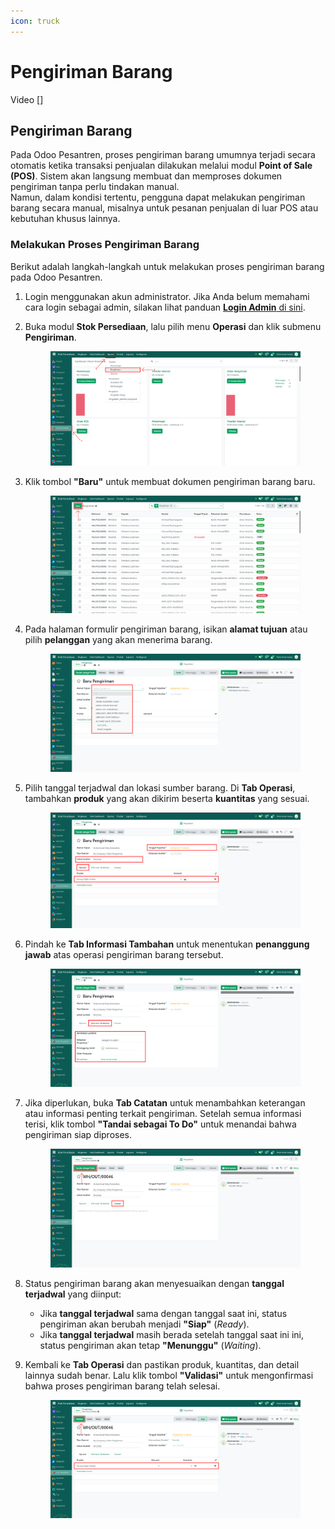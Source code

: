 ```yaml
---
icon: truck
---
```


# Pengiriman Barang

Video \[]

## Pengiriman Barang

Pada Odoo Pesantren, proses pengiriman barang umumnya terjadi secara otomatis ketika transaksi penjualan dilakukan melalui modul **Point of Sale (POS)**. Sistem akan langsung membuat dan memproses dokumen pengiriman tanpa perlu tindakan manual.\
Namun, dalam kondisi tertentu, pengguna dapat melakukan pengiriman barang secara manual, misalnya untuk pesanan penjualan di luar POS atau kebutuhan khusus lainnya.

### Melakukan Proses Pengiriman Barang

Berikut adalah langkah-langkah untuk melakukan proses pengiriman barang pada Odoo Pesantren.

1. Login menggunakan akun administrator. Jika Anda belum memahami cara login sebagai admin, silakan lihat panduan [**Login Admin** di sini](../../panduan-login/login-admin.md).
2.  Buka modul **Stok Persediaan**, lalu pilih menu **Operasi** dan klik submenu **Pengiriman**.

    <figure><img src="../../.gitbook/assets/images-668 (2).png" alt=""><figcaption></figcaption></figure>


3.  Klik tombol **"Baru"** untuk membuat dokumen pengiriman barang baru.

    <figure><img src="../../.gitbook/assets/images-669 (2).png" alt=""><figcaption></figcaption></figure>


4.  Pada halaman formulir pengiriman barang, isikan **alamat tujuan** atau pilih **pelanggan** yang akan menerima barang.

    <figure><img src="../../.gitbook/assets/images-670 (3).png" alt=""><figcaption></figcaption></figure>


5.  Pilih tanggal terjadwal dan lokasi sumber barang. Di **Tab Operasi**, tambahkan **produk** yang akan dikirim beserta **kuantitas** yang sesuai.

    <figure><img src="../../.gitbook/assets/images-671 (1).png" alt=""><figcaption></figcaption></figure>


6.  Pindah ke **Tab Informasi Tambahan** untuk menentukan **penanggung jawab** atas operasi pengiriman barang tersebut.

    <figure><img src="../../.gitbook/assets/images-672 (2).png" alt=""><figcaption></figcaption></figure>


7.  Jika diperlukan, buka **Tab Catatan** untuk menambahkan keterangan atau informasi penting terkait pengiriman. Setelah semua informasi terisi, klik tombol **"Tandai sebagai To Do"** untuk menandai bahwa pengiriman siap diproses.

    <figure><img src="../../.gitbook/assets/images-673 (2).png" alt=""><figcaption></figcaption></figure>


8. Status pengiriman barang akan menyesuaikan dengan **tanggal terjadwal** yang diinput:
   * Jika **tanggal terjadwal** sama dengan tanggal saat ini, status pengiriman akan berubah menjadi **"Siap"** (_Ready_).
   * Jika **tanggal terjadwal** masih berada setelah tanggal saat ini ini, status pengiriman akan tetap **"Menunggu"** (_Waiting_).
9.  Kembali ke **Tab Operasi** dan pastikan produk, kuantitas, dan detail lainnya sudah benar. Lalu klik tombol **"Validasi"** untuk mengonfirmasi bahwa proses pengiriman barang telah selesai.

    <figure><img src="../../.gitbook/assets/images-674 (3).png" alt=""><figcaption></figcaption></figure>
